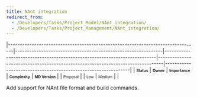 ```yaml
---
title: NAnt integration
redirect_from:
  - /Developers/Tasks/Project_Model/NAnt_integration/
  - /Developers/Tasks/Project_Management/NAnt_integration/
---
```


<span> </span>

<span id="_task_a_Projects.NAnt"></span><span> </span>

|--------------------------------------------------------------------------------|--------------------------------------------------------------|--------------------------------------------------------------------------|--------------------------------------------------------------------------------|---------------------------------------------------------------|
| **<span style="font-size: x-small;">Status</span>**                            | **<span style="font-size: x-small;">Owner</span>**           | **<span style="font-size: x-small;">Importance</span>**                  | **<span style="font-size: x-small;">Complexity</span>**                        | **<span style="font-size: x-small;">MD Version</span>**       |
| <span class="task-status-Proposal" style="font-size: x-small;">Proposal</span> | <span class="task-owner" style="font-size: x-small;"></span> | <span class="task-importance-Low" style="font-size: x-small;">Low</span> | <span class="task-complexity-Medium" style="font-size: x-small;">Medium</span> | <span class="task-target" style="font-size: x-small;"></span> |

Add support for NAnt file format and build commands.
